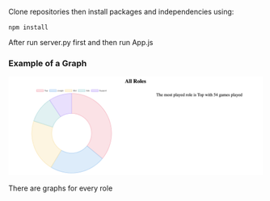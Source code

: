 Clone repositories then install packages and independencies using:
```
npm install
```

After run server.py first and then run App.js

### Example of a Graph
![Alt text](Example.png?raw=true "Title")

There are graphs for every role

